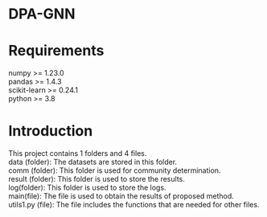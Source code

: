 # DPA-GNN
# Requirements
numpy >= 1.23.0  
pandas >= 1.4.3  
scikit-learn >= 0.24.1  
python >= 3.8  


# Introduction
This project contains 1 folders and 4 files.      
data (folder): The datasets are stored in this folder.    
comm (folder): This folder is used for community determination.  
result (folder): This folder is used to store the results.  
log(folder): This folder is used to store the logs.  
main(file): The file is used to obtain the results of proposed method.  
utils1.py (file): The file includes the functions that are needed for other files.  


